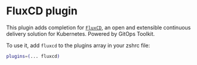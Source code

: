 # FluxCD plugin

This plugin adds completion for [`FluxCD`](https://fluxcd.io), an open and
extensible continuous delivery solution for Kubernetes. Powered by GitOps
Toolkit.

To use it, add `fluxcd` to the plugins array in your zshrc file:

```zsh
plugins=(... fluxcd)
```
